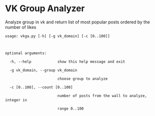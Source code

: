 VK Group Analyzer
=================

Analyze group in vk and return list of most popular posts ordered by the number of likes

```
usage: vkga.py [-h] [-g vk_domain] [-c [0..100]]



optional arguments:

  -h, --help            show this help message and exit

  -g vk_domain, --group vk_domain

                        choose group to analyze

  -c [0..100], --count [0..100]

                        number of posts from the wall to analyze, integer in

                        range 0..100
```